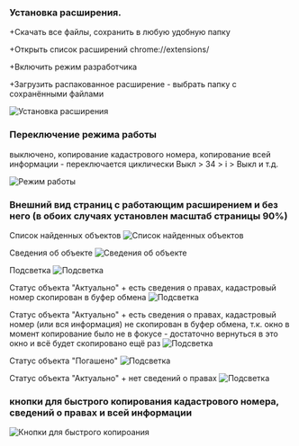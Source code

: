 ### Установка расширения.

+Скачать все файлы, сохранить в любую удобную папку

+Открыть список расширений chrome://extensions/

+Включить режим разработчика

+Загрузить распакованное расширение - выбрать папку с сохранёнными файлами

![Установка расширения](screenshots/0.png)

### Переключение режима работы

выключено, копирование кадастрового номера, копирование всей информации - переключается циклически Выкл > 34 > i > Выкл и т.д.

![Режим работы](screenshots/4.png)


### Внешний вид страниц с работающим расширением и без него (в обоих случаях установлен масштаб страницы 90%)

Список найденных объектов
![Список найденных объектов](screenshots/1.png)

Сведения об объекте
![Сведения об объекте](screenshots/2.png)

Подсветка
![Подсветка](screenshots/3.png)

Статус объекта "Актуально" + есть сведения о правах, кадастровый номер скопирован в буфер обмена
![Подсветка](screenshots/3-0.png)

Статус объекта "Актуально" + есть сведения о правах, кадастровый номер (или вся информация) не скопирован в буфер обмена, т.к. окно в момент копирование было не в фокусе - достаточно вернуться в это окно и всё будет скопировано ещё раз
![Подсветка](screenshots/3-1.png)

Статус объекта "Погашено" 
![Подсветка](screenshots/3-1.png)

Статус объекта "Актуально" + нет сведений о правах
![Подсветка](screenshots/3-2.png)

### кнопки для быстрого копирования кадастрового номера, сведений о правах и всей информации

![Кнопки для быстрого копироания ](https://github.com/0-6-1-7/rosreestr/blob/master/Chrome%20extension%20v.3.1/screenshots/5.png)

